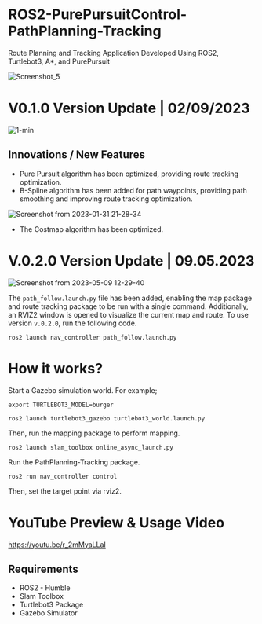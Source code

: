 # ROS2-PurePursuitControl-PathPlanning-Tracking
Route Planning and Tracking Application Developed Using ROS2, Turtlebot3, A*, and PurePursuit


![Screenshot_5](https://user-images.githubusercontent.com/87595266/205762696-91c48af3-617d-4784-a1d9-ebe66400df4c.png)

# V0.1.0 Version Update | 02/09/2023

![1-min](https://user-images.githubusercontent.com/87595266/217926638-2232239a-5f35-469e-829c-a2883f835bdc.gif)

## Innovations / New Features


- Pure Pursuit algorithm has been optimized, providing route tracking optimization.
- B-Spline algorithm has been added for path waypoints, providing path smoothing and improving route tracking optimization.

 ![Screenshot from 2023-01-31 21-28-34](https://user-images.githubusercontent.com/87595266/217913980-c0ec9e54-0f9c-4488-8a21-2d258873a409.png)
 
 - The Costmap algorithm has been optimized.

# V.0.2.0 Version Update | 09.05.2023
![Screenshot from 2023-05-09 12-29-40](https://user-images.githubusercontent.com/87595266/237058148-8cd753df-9058-4126-ae95-c9e28d89f006.png)

The `path_follow.launch.py` file has been added, enabling the map package and route tracking package to be run with a single command. Additionally, an RVIZ2 window is opened to visualize the current map and route. To use version `v.0.2.0`, run the following code.

`ros2 launch nav_controller path_follow.launch.py`

# How it works?

Start a Gazebo simulation world. For example;

`export TURTLEBOT3_MODEL=burger`


`ros2 launch turtlebot3_gazebo turtlebot3_world.launch.py`



Then, run the mapping package to perform mapping.

`ros2 launch slam_toolbox online_async_launch.py`

Run the PathPlanning-Tracking package.
  
`ros2 run nav_controller control`

Then, set the target point via rviz2.

# YouTube Preview & Usage Video
https://youtu.be/r_2mMyaLLaI

## Requirements

- ROS2 - Humble
- Slam Toolbox
- Turtlebot3 Package
- Gazebo Simulator

